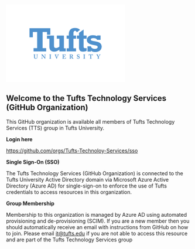 ![Tufts Logo](https://github.com/TTS-Test/.github/blob/main/Tufts_univ_blue_small.png)

## Welcome to the Tufts Technology Services (GitHub Organization)

This GitHub organization is available all members of Tufts Technology Services (TTS) group in Tufts University.

**Login here**

https://github.com/orgs/Tufts-Technoloy-Services/sso

**Single Sign-On (SSO)**

The Tufts Technology Services (GitHub Organization) is connected to the Tufts University Active Directory domain via Microsoft Azure Active Directory (Azure AD) for single-sign-on to enforce the use of Tufts credentials to access resources in this organization.

**Group Membership**

Membership to this organization is managed by Azure AD using automated provisioning and de-provisioning (SCIM). 
If you are a new member then you should automatically receive an email with instructions from GitHub on how to join.
Please email it@tufts.edu if you are not able to access this resource and are part of the Tufts Technology Services group
<!--

**Here are some ideas to get you started:**

🙋‍♀️ A short introduction - what is your organization all about?
🌈 Contribution guidelines - how can the community get involved?
👩‍💻 Useful resources - where can the community find your docs? Is there anything else the community should know?
🍿 Fun facts - what does your team eat for breakfast?
🧙 Remember, you can do mighty things with the power of [Markdown](https://docs.github.com/github/writing-on-github/getting-started-with-writing-and-formatting-on-github/basic-writing-and-formatting-syntax)
-->
